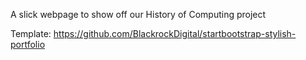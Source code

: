 A slick webpage to show off our History of Computing project

Template: https://github.com/BlackrockDigital/startbootstrap-stylish-portfolio
